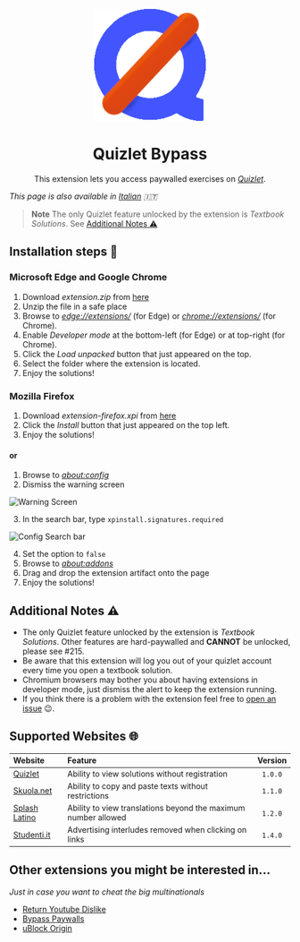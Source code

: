 <p align="center">
  <img width="200" src="public/icons/logo-192.png" alt="Quizlet Bypass logo">
</p>
<h1 align="center">
  Quizlet Bypass
</h1>
<p align="center">
  This extension lets you access paywalled exercises on <a href="htps://quizlet.com/"><i>Quizlet</i></a>.
</p>

_This page is also available in <a href="./README.it.md">Italian</a> 🇮🇹_

> **Note** The only Quizlet feature unlocked by the extension is _Textbook Solutions_. See [Additional Notes ⚠️](#additional-notes-%EF%B8%8F)

## Installation steps 📲
### Microsoft Edge and Google Chrome
1. Download _extension.zip_ from [here](https://github.com/rospino74/Quizlet-Bypass/releases/latest/download/extension.zip)
2. Unzip the file in a safe place
3. Browse to _[edge://extensions/](edge://extensions/)_ (for Edge) or _[chrome://extensions/](chrome://extensions/)_ (for Chrome).
4. Enable _Developer mode_ at the bottom-left (for Edge) or at top-right (for Chrome).
5. Click the _Load unpacked_ button that just appeared on the top.
6. Select the folder where the extension is located.
7. Enjoy the solutions!

### Mozilla Firefox
1. Download _extension-firefox.xpi_ from [here](https://github.com/rospino74/Quizlet-Bypass/releases/latest/download/extension-firefox.xpi)
2. Click the _Install_ button that just appeared on the top left.
3. Enjoy the solutions!

#### or

1. Browse to _[about:config](about:config)_
2. Dismiss the warning screen

![Warning Screen](https://sqleoni.altervista.org/file/png/about-config-warning.png)

3. In the search bar, type `xpinstall.signatures.required`

![Config Search bar](https://sqleoni.altervista.org/file/png/about-config-search.png)

4. Set the option to `false`
5. Browse to _[about:addons](about:addons)_
6. Drag and drop the extension artifact onto the page
7. Enjoy the solutions!

## Additional Notes ⚠️
* The only Quizlet feature unlocked by the extension is _Textbook Solutions_. Other features are hard-paywalled and **CANNOT** be unlocked, please see #215.
* Be aware that this extension will log you out of your quizlet account every time you open a textbook solution.
* Chromium browsers may bother you about having extensions in developer mode, just dismiss the alert to keep the extension running.
* If you think there is a problem with the extension feel free to [open an issue](https://github.com/rospino74/Quizlet-Bypass/issues/new/choose) 😉.

## Supported Websites 🌐
| Website | Feature | Version |
|:---|:---| :---: |
| [Quizlet](https://quizlet.com/) | Ability to view solutions without registration | `1.0.0` |
| [Skuola.net](https://skuola.net/) | Ability to copy and paste texts without restrictions | `1.1.0` |
| [Splash Latino](https://latin.it/) | Ability to view translations beyond the maximum number allowed | `1.2.0` |
| [Studenti.it](https://www.studenti.it/) | Advertising interludes removed when clicking on links | `1.4.0` |

## Other extensions you might be interested in...
_Just in case you want to cheat the big multinationals_
* [Return Youtube Dislike](https://github.com/Anarios/return-youtube-dislike)
* [Bypass Paywalls](https://github.com/iamadamdev/bypass-paywalls-chrome)
* [uBlock Origin](https://github.com/gorhill/uBlock)
